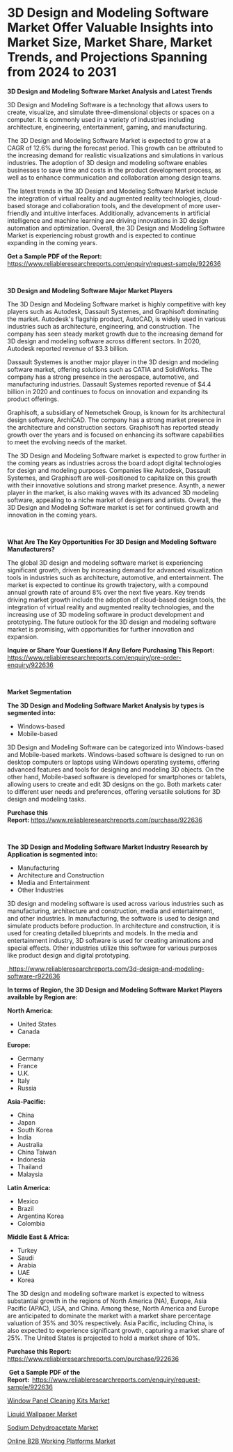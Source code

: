 <p><h1>3D Design and Modeling Software Market Offer Valuable Insights into Market Size, Market Share, Market Trends, and Projections Spanning from 2024 to 2031</h1></p><p><strong>3D Design and Modeling Software Market Analysis and Latest Trends</strong></p>
<p><p>3D Design and Modeling Software is a technology that allows users to create, visualize, and simulate three-dimensional objects or spaces on a computer. It is commonly used in a variety of industries including architecture, engineering, entertainment, gaming, and manufacturing.</p><p>The 3D Design and Modeling Software Market is expected to grow at a CAGR of 12.6% during the forecast period. This growth can be attributed to the increasing demand for realistic visualizations and simulations in various industries. The adoption of 3D design and modeling software enables businesses to save time and costs in the product development process, as well as to enhance communication and collaboration among design teams.</p><p>The latest trends in the 3D Design and Modeling Software Market include the integration of virtual reality and augmented reality technologies, cloud-based storage and collaboration tools, and the development of more user-friendly and intuitive interfaces. Additionally, advancements in artificial intelligence and machine learning are driving innovations in 3D design automation and optimization. Overall, the 3D Design and Modeling Software Market is experiencing robust growth and is expected to continue expanding in the coming years.</p></p>
<p><strong>Get a Sample PDF of the Report:&nbsp;</strong> <a href="https://www.reliableresearchreports.com/enquiry/request-sample/922636">https://www.reliableresearchreports.com/enquiry/request-sample/922636</a></p>
<p>&nbsp;</p>
<p><strong>3D Design and Modeling Software Major Market Players</strong></p>
<p><p>The 3D Design and Modeling Software market is highly competitive with key players such as Autodesk, Dassault Systemes, and Graphisoft dominating the market. Autodesk's flagship product, AutoCAD, is widely used in various industries such as architecture, engineering, and construction. The company has seen steady market growth due to the increasing demand for 3D design and modeling software across different sectors. In 2020, Autodesk reported revenue of $3.3 billion.</p><p>Dassault Systemes is another major player in the 3D design and modeling software market, offering solutions such as CATIA and SolidWorks. The company has a strong presence in the aerospace, automotive, and manufacturing industries. Dassault Systemes reported revenue of $4.4 billion in 2020 and continues to focus on innovation and expanding its product offerings.</p><p>Graphisoft, a subsidiary of Nemetschek Group, is known for its architectural design software, ArchiCAD. The company has a strong market presence in the architecture and construction sectors. Graphisoft has reported steady growth over the years and is focused on enhancing its software capabilities to meet the evolving needs of the market.</p><p>The 3D Design and Modeling Software market is expected to grow further in the coming years as industries across the board adopt digital technologies for design and modeling purposes. Companies like Autodesk, Dassault Systemes, and Graphisoft are well-positioned to capitalize on this growth with their innovative solutions and strong market presence. Asynth, a newer player in the market, is also making waves with its advanced 3D modeling software, appealing to a niche market of designers and artists. Overall, the 3D Design and Modeling Software market is set for continued growth and innovation in the coming years.</p></p>
<p>&nbsp;</p>
<p><strong>What Are The Key Opportunities For 3D Design and Modeling Software Manufacturers?</strong></p>
<p><p>The global 3D design and modeling software market is experiencing significant growth, driven by increasing demand for advanced visualization tools in industries such as architecture, automotive, and entertainment. The market is expected to continue its growth trajectory, with a compound annual growth rate of around 8% over the next five years. Key trends driving market growth include the adoption of cloud-based design tools, the integration of virtual reality and augmented reality technologies, and the increasing use of 3D modeling software in product development and prototyping. The future outlook for the 3D design and modeling software market is promising, with opportunities for further innovation and expansion.</p></p>
<p><strong>Inquire or Share Your Questions If Any Before Purchasing This Report:</strong> <a href="https://www.reliableresearchreports.com/enquiry/pre-order-enquiry/922636">https://www.reliableresearchreports.com/enquiry/pre-order-enquiry/922636</a></p>
<p>&nbsp;</p>
<p><strong>Market Segmentation</strong></p>
<p><strong>The 3D Design and Modeling Software Market Analysis by types is segmented into:</strong></p>
<p><ul><li>Windows-based</li><li>Mobile-based</li></ul></p>
<p><p>3D Design and Modeling Software can be categorized into Windows-based and Mobile-based markets. Windows-based software is designed to run on desktop computers or laptops using Windows operating systems, offering advanced features and tools for designing and modeling 3D objects. On the other hand, Mobile-based software is developed for smartphones or tablets, allowing users to create and edit 3D designs on the go. Both markets cater to different user needs and preferences, offering versatile solutions for 3D design and modeling tasks.</p></p>
<p><strong>Purchase this Report:&nbsp;</strong><a href="https://www.reliableresearchreports.com/purchase/922636">https://www.reliableresearchreports.com/purchase/922636</a></p>
<p>&nbsp;</p>
<p><strong>The 3D Design and Modeling Software Market Industry Research by Application is segmented into:</strong></p>
<p><ul><li>Manufacturing</li><li>Architecture and Construction</li><li>Media and Entertainment</li><li>Other Industries</li></ul></p>
<p><p>3D design and modeling software is used across various industries such as manufacturing, architecture and construction, media and entertainment, and other industries. In manufacturing, the software is used to design and simulate products before production. In architecture and construction, it is used for creating detailed blueprints and models. In the media and entertainment industry, 3D software is used for creating animations and special effects. Other industries utilize this software for various purposes like product design and digital prototyping.</p></p>
<p><a href="https://www.reliableresearchreports.com/3d-design-and-modeling-software-r922636">&nbsp;https://www.reliableresearchreports.com/3d-design-and-modeling-software-r922636</a></p>
<p><strong>In terms of Region, the 3D Design and Modeling Software Market Players available by Region are:</strong></p>
<p>
    <p> <strong> North America: </strong>
        <ul>
            <li>United States</li>
            <li>Canada</li>
        </ul>
        </p> 
    <p> <strong> Europe: </strong>
        <ul>
            <li>Germany</li>
            <li>France</li>
            <li>U.K.</li>
            <li>Italy</li>
            <li>Russia</li>
        </ul>
        </p> 
    <p> <strong> Asia-Pacific: </strong>
        <ul>
            <li>China</li>
            <li>Japan</li>
            <li>South Korea</li>
            <li>India</li>
            <li>Australia</li>
            <li>China Taiwan</li>
            <li>Indonesia</li>
            <li>Thailand</li>
            <li>Malaysia</li>
        </ul>
        </p> 
    <p> <strong> Latin America: </strong>
        <ul>
            <li>Mexico</li>
            <li>Brazil</li>
            <li>Argentina Korea</li>
            <li>Colombia</li>
        </ul>
        </p> 
    <p> <strong> Middle East & Africa: </strong>
        <ul>
            <li>Turkey</li>
            <li>Saudi</li>
            <li>Arabia</li>
            <li>UAE</li>
            <li>Korea</li>
        </ul>
    </p>
    </p>
<p><p>The 3D design and modeling software market is expected to witness substantial growth in the regions of North America (NA), Europe, Asia Pacific (APAC), USA, and China. Among these, North America and Europe are anticipated to dominate the market with a market share percentage valuation of 35% and 30% respectively. Asia Pacific, including China, is also expected to experience significant growth, capturing a market share of 25%. The United States is projected to hold a market share of 10%.</p></p>
<p><strong>Purchase this Report: </strong><a href="https://www.reliableresearchreports.com/purchase/922636">https://www.reliableresearchreports.com/purchase/922636</a></p>
<p>&nbsp;<strong>Get a Sample PDF of the Report:&nbsp;&nbsp;</strong><a href="https://www.reliableresearchreports.com/enquiry/request-sample/922636">https://www.reliableresearchreports.com/enquiry/request-sample/922636</a></p>
<p><strong></strong></p>
<p><p><a href="https://github.com/marthawweekle/Market-Research-Report-List-1/blob/main/window-panel-cleaning-kits-market.md">Window Panel Cleaning Kits Market</a></p><p><a href="https://www.linkedin.com/pulse/global-liquid-wallpaper-market-size-trends-insights-from-keylor-price-w890c">Liquid Wallpaper Market</a></p><p><a href="https://www.linkedin.com/pulse/sodium-dehydroacetate-market-goal-estimating-size-future-rhx4f">Sodium Dehydroacetate Market</a></p><p><a href="https://github.com/SheilaBruen2023/Market-Research-Report-List-1/blob/main/online-b2b-working-platforms-market.md">Online B2B Working Platforms Market</a></p></p>